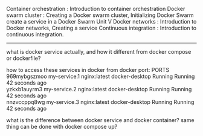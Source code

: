 Container orchestration : Introduction to container orchestration
Docker swarm cluster : Creating a Docker swarm cluster, Initializing Docker Swarm create a
service in a Docker Swarm
Unit V
Docker networks : Introduction to Docker networks, Creating a service
Continuous integration : Introduction to continuous integration.


---
what is docker service actually, and how it different from docker compose or dockerfile?

how to access these services in docker from docker port:
 PORTS
969mybgszmoo   my-service.1   nginx:latest   docker-desktop   Running         Running 42 seconds ago            
yzkxb1auyrm3   my-service.2   nginx:latest   docker-desktop   Running         Running 42 seconds ago            
nnzvccppq8wg   my-service.3   nginx:latest   docker-desktop   Running         Running 42 seconds ago   


what is the difference between docker service and docker container?
same thing can be done with docker compose up?


